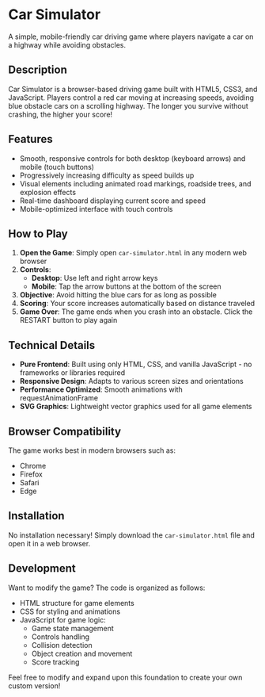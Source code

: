 # Car Simulator

A simple, mobile-friendly car driving game where players navigate a car on a highway while avoiding obstacles.

## Description

Car Simulator is a browser-based driving game built with HTML5, CSS3, and JavaScript. Players control a red car moving at increasing speeds, avoiding blue obstacle cars on a scrolling highway. The longer you survive without crashing, the higher your score!

## Features

- Smooth, responsive controls for both desktop (keyboard arrows) and mobile (touch buttons)
- Progressively increasing difficulty as speed builds up
- Visual elements including animated road markings, roadside trees, and explosion effects
- Real-time dashboard displaying current score and speed
- Mobile-optimized interface with touch controls

## How to Play

1. **Open the Game**: Simply open `car-simulator.html` in any modern web browser
2. **Controls**:
   - **Desktop**: Use left and right arrow keys
   - **Mobile**: Tap the arrow buttons at the bottom of the screen
3. **Objective**: Avoid hitting the blue cars for as long as possible
4. **Scoring**: Your score increases automatically based on distance traveled
5. **Game Over**: The game ends when you crash into an obstacle. Click the RESTART button to play again

## Technical Details

- **Pure Frontend**: Built using only HTML, CSS, and vanilla JavaScript - no frameworks or libraries required
- **Responsive Design**: Adapts to various screen sizes and orientations
- **Performance Optimized**: Smooth animations with requestAnimationFrame
- **SVG Graphics**: Lightweight vector graphics used for all game elements

## Browser Compatibility

The game works best in modern browsers such as:
- Chrome
- Firefox
- Safari
- Edge

## Installation

No installation necessary! Simply download the `car-simulator.html` file and open it in a web browser.

## Development

Want to modify the game? The code is organized as follows:

- HTML structure for game elements
- CSS for styling and animations
- JavaScript for game logic:
  - Game state management
  - Controls handling
  - Collision detection
  - Object creation and movement
  - Score tracking

Feel free to modify and expand upon this foundation to create your own custom version!
